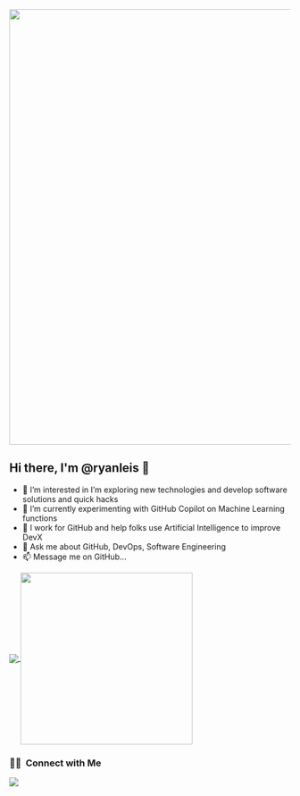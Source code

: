 
<a>
  <img align="center" src="https://github.com/nolecram/ryanleis/ryanleis/blob/main/GitHubBanner.jpeg" width="780" />
</a>

## Hi there, I'm @ryanleis 👋 

- 👀 I’m interested in I’m exploring new technologies and develop software solutions and quick hacks
- 🌱 I’m currently experimenting with GitHub Copilot on Machine Learning functions
- 👯 I work for GitHub and help folks use Artificial Intelligence to improve DevX
- 💬 Ask me about GitHub, DevOps, Software Engineering
- 📫 Message me on GitHub...

<a href="https://github.com/anuraghazra/github-readme-stats">
  <img align="center" src="https://github-readme-stats.vercel.app/api?username=ryanleis&rank_icon=github&count_private=true&show_icons=true&theme=tokyonight" />
</a>
<a href="https://github.com/ryanleis/github-readme-stats">
  <img align="center" src="https://github-readme-stats.vercel.app/api/top-langs/?username=ryanleis&layout=compact&theme=tokyonight&langs_count=8" width='308'>
</a> 

### 🤝🏻 &nbsp;Connect with Me

<p align="left">
<a href="https://linkedin.com/in/ryanleis"><img src="https://img.shields.io/badge/-Ryan%20C%20Leis-0077B5?style=flat&logo=Linkedin&logoColor=white"/></a>

</p>

